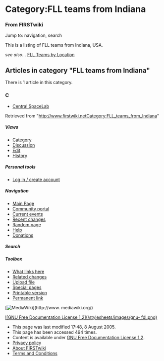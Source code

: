 # Category:FLL teams from Indiana

### From FIRSTwiki

Jump to: navigation, search

This is a listing of FLL teams from Indiana, USA.

_see also..._ [FLL Teams by Location](FLL_Teams_by_Location "FLL
Teams by Location" )

  

## Articles in category "FLL teams from Indiana"

There is 1 article in this category.

### C

  * [Central SpaceLab](Central_SpaceLab "Central SpaceLab" )

Retrieved from
"<http://www.firstwiki.netCategory:FLL_teams_from_Indiana>"

##### Views

  * [Category](Category:FLL_teams_from_Indiana)
  * [Discussion](/index.php?title=Category_talk:FLL_teams_from_Indiana&action=edit)
  * [Edit](/index.php?title=Category:FLL_teams_from_Indiana&action=edit)
  * [History](/index.php?title=Category:FLL_teams_from_Indiana&action=history)

##### Personal tools

  * [Log in / create account](/index.php?title=Special:Userlogin&returnto=Category:FLL_teams_from_Indiana)

[](Main_Page "Main Page" )

##### Navigation

  * [Main Page](Main_Page)
  * [Community portal](FIRSTwiki:Community_portal)
  * [Current events](Current_events)
  * [Recent changes](Special:Recentchanges)
  * [Random page](Special:Random)
  * [Help](Help:Contents)
  * [Donations](FIRSTwiki:Site_support)

##### Search



##### Toolbox

  * [What links here](Special:Whatlinkshere/Category:FLL_teams_from_Indiana)
  * [Related changes](Special:Recentchangeslinked/Category:FLL_teams_from_Indiana)
  * [Upload file](Special:Upload)
  * [Special pages](Special:Specialpages)
  * [Printable version](/index.php?title=Category:FLL_teams_from_Indiana&printable=yes)
  * [Permanent link](/index.php?title=Category:FLL_teams_from_Indiana&oldid=40606)

[![MediaWiki](/skins/common/images/poweredby_mediawiki_88x31.png)](http://www.
mediawiki.org/)

[![GNU Free Documentation License 1.2](/stylesheets/images/gnu-
fdl.png)](http://www.gnu.org/copyleft/fdl.html)

  * This page was last modified 17:48, 8 August 2005.
  * This page has been accessed 494 times.
  * Content is available under [GNU Free Documentation License 1.2](http://www.gnu.org/copyleft/fdl.html "http://www.gnu.org/copyleft/fdl.html" ).
  * [Privacy policy](FIRSTwiki:Privacy_policy "FIRSTwiki:Privacy policy" )
  * [About FIRSTwiki](FIRSTwiki:About "FIRSTwiki:About" )
  * [Terms and Conditions](FIRSTwiki:Terms_and_conditions "FIRSTwiki:Terms and conditions" )

